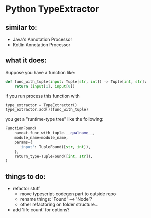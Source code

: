 # Python TypeExtractor

## similar to: 
 - Java's Annotation Processor
 - Kotlin Annotation Processor

## what it does:

Suppose you have a function like:

```Python
def func_with_tuple(input: Tuple[str, int]) -> Tuple[int, str]:
    return (input[1], input[0])
```

if you run process this function with
```Python
type_extractor = TypeExtractor()
type_extractor.add()(func_with_tuple)
```

you get a "runtime-type tree" like the following:

```Python
FunctionFound(
    name=t.func_with_tuple.__qualname__,
    module_name=module_name,
    params={
      'input': TupleFound([str, int]),
    },
    return_type=TupleFound([int, str]),
)
```


## things to do:
 - refactor stuff
   - move typescript-codegen part to outside repo
   - rename things: 'Found' --> 'Node'?
   - other refactoring on folder structure...
 - add 'life count' for options? 
 